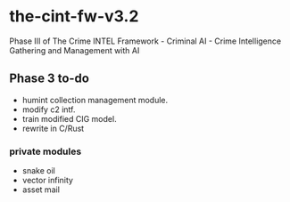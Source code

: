 # the-cint-fw-v3.2
Phase III of The Crime INTEL Framework - Criminal AI - Crime Intelligence Gathering and Management with AI

## Phase 3 to-do 
- humint collection management module.
- modify c2 intf.
- train modified CIG model.
- rewrite in C/Rust

### private modules
- snake oil
- vector infinity
- asset mail
